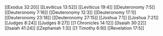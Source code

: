 [[Exodus 32:20]]
[[Leviticus 13:52]]
[[Leviticus 19:4]]
[[Deuteronomy 7:5]]
[[Deuteronomy 7:16]]
[[Deuteronomy 12:3]]
[[Deuteronomy 17:1]]
[[Deuteronomy 23:18]]
[[Deuteronomy 27:15]]
[[Joshua 7:1]]
[[Joshua 7:21]]
[[Judges 8:24]]
[[Judges 8:27]]
[[1 Chronicles 14:12]]
[[Isaiah 30:22]]
[[Isaiah 41:24]]
[[Zephaniah 1:3]]
[[1 Timothy 6:9]]
[[Revelation 17:5]]

